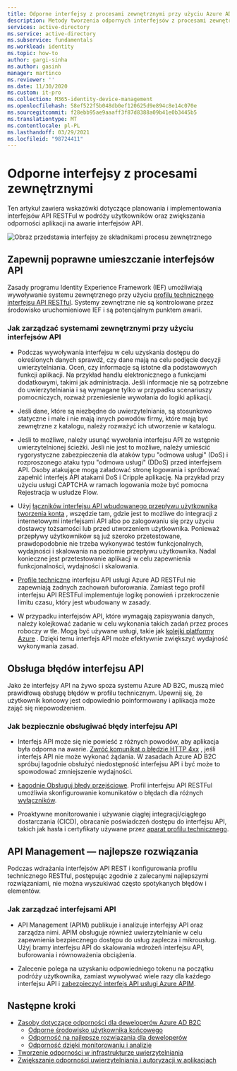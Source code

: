 ```yaml
---
title: Odporne interfejsy z procesami zewnętrznymi przy użyciu Azure AD B2C | Microsoft Docs
description: Metody tworzenia odpornych interfejsów z procesami zewnętrznymi
services: active-directory
ms.service: active-directory
ms.subservice: fundamentals
ms.workload: identity
ms.topic: how-to
author: gargi-sinha
ms.author: gasinh
manager: martinco
ms.reviewer: ''
ms.date: 11/30/2020
ms.custom: it-pro
ms.collection: M365-identity-device-management
ms.openlocfilehash: 58ef522f5b048db0ef120625d9e894c8e14c070e
ms.sourcegitcommit: f28ebb95ae9aaaff3f87d8388a09b41e0b3445b5
ms.translationtype: MT
ms.contentlocale: pl-PL
ms.lasthandoff: 03/29/2021
ms.locfileid: "98724411"
---
```

# <a name="resilient-interfaces-with-external-processes"></a>Odporne interfejsy z procesami zewnętrznymi

Ten artykuł zawiera wskazówki dotyczące planowania i implementowania interfejsów API RESTFul w podróży użytkowników oraz zwiększania odporności aplikacji na awarie interfejsów API.

![Obraz przedstawia interfejsy ze składnikami procesu zewnętrznego](media/resilient-external-processes/external-processes-architecture.png)

## <a name="ensure-correct-placement-of-the-apis"></a>Zapewnij poprawne umieszczanie interfejsów API

Zasady programu Identity Experience Framework (IEF) umożliwiają wywoływanie systemu zewnętrznego przy użyciu [profilu technicznego interfejsu API RESTful](../../active-directory-b2c/restful-technical-profile.md). Systemy zewnętrzne nie są kontrolowane przez środowisko uruchomieniowe IEF i są potencjalnym punktem awarii.

### <a name="how-to-manage-external-systems-using-apis"></a>Jak zarządzać systemami zewnętrznymi przy użyciu interfejsów API

- Podczas wywoływania interfejsu w celu uzyskania dostępu do określonych danych sprawdź, czy dane mają na celu podjęcie decyzji uwierzytelniania. Oceń, czy informacje są istotne dla podstawowych funkcji aplikacji. Na przykład handlu elektronicznego a funkcjami dodatkowymi, takimi jak administracja. Jeśli informacje nie są potrzebne do uwierzytelniania i są wymagane tylko w przypadku scenariuszy pomocniczych, rozważ przeniesienie wywołania do logiki aplikacji.

- Jeśli dane, które są niezbędne do uwierzytelniania, są stosunkowo statyczne i małe i nie mają innych powodów firmy, które mają być zewnętrzne z katalogu, należy rozważyć ich utworzenie w katalogu.

- Jeśli to możliwe, należy usunąć wywołania interfejsu API ze wstępnie uwierzytelnionej ścieżki. Jeśli nie jest to możliwe, należy umieścić rygorystyczne zabezpieczenia dla ataków typu "odmowa usługi" (DoS) i rozproszonego ataku typu "odmowa usługi" (DDoS) przed interfejsem API. Osoby atakujące mogą załadować stronę logowania i spróbować zapełnić interfejs API atakami DoS i Cripple aplikację. Na przykład przy użyciu usługi CAPTCHA w ramach logowania może być pomocna Rejestracja w usłudze Flow.

- Użyj [łączników interfejsu API wbudowanego przepływu użytkownika tworzenia konta](../../active-directory-b2c/api-connectors-overview.md) , wszędzie tam, gdzie jest to możliwe do integracji z internetowymi interfejsami API albo po zalogowaniu się przy użyciu dostawcy tożsamości lub przed utworzeniem użytkownika. Ponieważ przepływy użytkowników są już szeroko przetestowane, prawdopodobnie nie trzeba wykonywać testów funkcjonalnych, wydajności i skalowania na poziomie przepływu użytkownika. Nadal konieczne jest przetestowanie aplikacji w celu zapewnienia funkcjonalności, wydajności i skalowania.

- [Profile techniczne](../../active-directory-b2c/restful-technical-profile.md) interfejsu API usługi Azure AD RESTFul nie zapewniają żadnych zachowań buforowania. Zamiast tego profil interfejsu API RESTFul implementuje logikę ponowień i przekroczenie limitu czasu, który jest wbudowany w zasady.

- W przypadku interfejsów API, które wymagają zapisywania danych, należy kolejkować zadanie w celu wykonania takich zadań przez proces roboczy w tle. Mogą być używane usługi, takie jak [kolejki platformy Azure](../../storage/queues/storage-queues-introduction.md) . Dzięki temu interfejs API może efektywnie zwiększyć wydajność wykonywania zasad.  

## <a name="api-error-handling"></a>Obsługa błędów interfejsu API

Jako że interfejsy API na żywo spoza systemu Azure AD B2C, muszą mieć prawidłową obsługę błędów w profilu technicznym. Upewnij się, że użytkownik końcowy jest odpowiednio poinformowany i aplikacja może zająć się niepowodzeniem.

### <a name="how-to-gracefully-handle-api-errors"></a>Jak bezpiecznie obsługiwać błędy interfejsu API

- Interfejs API może się nie powieść z różnych powodów, aby aplikacja była odporna na awarie. [Zwróć komunikat o błędzie HTTP 4xx](../../active-directory-b2c/restful-technical-profile.md#returning-validation-error-message) , jeśli interfejs API nie może wykonać żądania. W zasadach Azure AD B2C spróbuj łagodnie obsłużyć niedostępność interfejsu API i być może to spowodować zmniejszenie wydajności.

- [Łagodnie Obsługuj błędy przejściowe](../../active-directory-b2c/restful-technical-profile.md#error-handling). Profil interfejsu API RESTFul umożliwia skonfigurowanie komunikatów o błędach dla różnych [wyłączników](/azure/architecture/patterns/circuit-breaker).

- Proaktywne monitorowanie i używanie ciągłej integracji/ciągłego dostarczania (CICD), obracanie poświadczeń dostępu do interfejsu API, takich jak hasła i certyfikaty używane przez [aparat profilu technicznego](../../active-directory-b2c/restful-technical-profile.md).

## <a name="api-management---best-practices"></a>API Management — najlepsze rozwiązania

Podczas wdrażania interfejsów API REST i konfigurowania profilu technicznego RESTful, postępując zgodnie z zalecanymi najlepszymi rozwiązaniami, nie można wyszukiwać często spotykanych błędów i elementów.

### <a name="how-to-manage-apis"></a>Jak zarządzać interfejsami API

- API Management (APIM) publikuje i analizuje interfejsy API oraz zarządza nimi. APIM obsługuje również uwierzytelnianie w celu zapewnienia bezpiecznego dostępu do usług zaplecza i mikrousług. Użyj bramy interfejsu API do skalowania wdrożeń interfejsu API, buforowania i równoważenia obciążenia.

- Zalecenie polega na uzyskaniu odpowiedniego tokenu na początku podróży użytkownika, zamiast wywoływać wiele razy dla każdego interfejsu API i [zabezpieczyć interfejs API usługi Azure APIM](../../active-directory-b2c/secure-api-management.md?tabs=app-reg-ga).

## <a name="next-steps"></a>Następne kroki

- [Zasoby dotyczące odporności dla deweloperów Azure AD B2C](resilience-b2c.md)
  - [Odporne środowisko użytkownika końcowego](resilient-end-user-experience.md)
  - [Odporność na najlepsze rozwiązania dla deweloperów](resilience-b2c-developer-best-practices.md)
  - [Odporność dzięki monitorowaniu i analizie](resilience-with-monitoring-alerting.md)
- [Tworzenie odporności w infrastrukturze uwierzytelniania](resilience-in-infrastructure.md)
- [Zwiększanie odporności uwierzytelniania i autoryzacji w aplikacjach](resilience-app-development-overview.md)